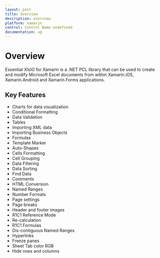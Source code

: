 ```yaml
---
layout: post
title: Overview
description: overview
platform: xamarin
control: Control Name undefined
documentation: ug
---
```


# Overview

Essential XlsIO for Xamarin is a .NET PCL library that can be used to create and modify Microsoft Excel documents from within Xamarin.iOS, Xamarin.Android and Xamarin.Forms applications. 

## Key Features

* Charts for data visualization
* Conditional Formatting
* Data Validation
* Tables
* Importing XML data
* Importing Business Objects
* Formulas
* Template Marker
* Auto-Shapes
* Cells Formatting
* Cell Grouping
* Data Filtering
* Data Sorting
* Find Data
* Comments
* HTML Conversion
* Named Ranges
* Number Formats
* Page settings
* Page breaks
* Header and footer images
* R1C1 Reference Mode
* Re-calculation
* R1C1 Formulas
* Dis-contiguous Named Ranges
* Hyperlinks
* Freeze panes
* Sheet Tab color RGB
* Hide rows and columns
